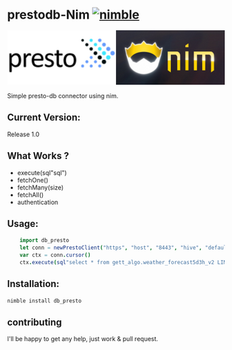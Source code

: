 
# prestodb-Nim [![nimble](https://raw.githubusercontent.com/yglukhov/nimble-tag/master/nimble.png)](https://github.com/yglukhov/nimble-tag)

![alt tag](https://github.com/Bennyelg/nimPresto/blob/master/presto_nim.jpg)

Simple presto-db connector using nim.

## Current Version:

Release 1.0

## What Works ?
* execute(sql"sql")
* fetchOne()
* fetchMany(size)
* fetchAll()
* authentication

## Usage:

```nim
    import db_presto
    let conn = newPrestoClient("https", "host", "8443", "hive", "default", "user", "password")
    var ctx = conn.cursor()
    ctx.execute(sql"select * from gett_algo.weather_forecast5d3h_v2 LIMIT 11")
```

## Installation:

```bash
nimble install db_presto
```

## contributing

I'll be happy to get any help, just work & pull request.
